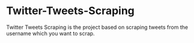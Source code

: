# Twitter-Tweets-Scraping
Twitter Tweets Scraping is the project based on scraping tweets from the username which you want to scrap.
